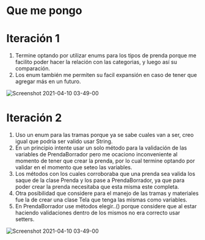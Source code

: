 # Que me pongo
# Iteración 1

1) Termine optando por utilizar enums para los tipos de prenda porque me facilito poder hacer la relación con las categorias, y luego así su comparación.
2) Los enum también me permiten su facil expansión en caso de tener que agregar más en un futuro.

![Screenshot 2021-04-10 03-49-00](https://i.imgur.com/fAWeNdM.png)


# Iteración 2

1) Uso un enum para las tramas porque ya se sabe cuales van a ser, creo igual que podría ser valido usar String.
2) En un principio intente usar un solo método para la validación de las variables de PrendaBorrador pero me ocaciono inconveniente al momento de tener que crear la prenda, por lo cual termine optando por validar en el momento que seteo las variables.
3) Los métodos con los cuales corroboraba que una prenda sea valida los saque de la clase Prenda y los pase a PrendaBorrador, ya que para poder crear la prenda necesitaba que esta misma este completa.
4) Otra posibilidad que considere para el manejo de las tramas y materiales fue la de crear una clase Tela que tenga las mismas como variables.
5) En PrendaBorrador use métodos elegir..() porque considere que al estar haciendo validaciones dentro de los mismos no era correcto usar setters. 

![Screenshot 2021-04-10 03-49-00](https://i.imgur.com/KSCdv3z.png)
